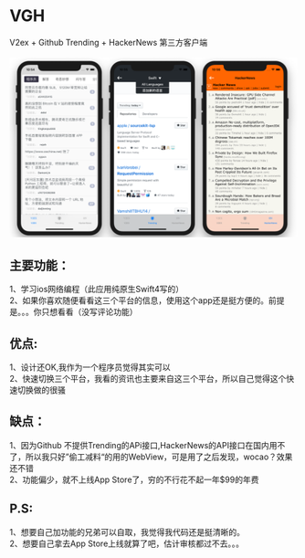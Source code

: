 # VGH
V2ex + Github Trending + HackerNews 第三方客户端
<br>
<br>
<img src = https://github.com/FinchFeng/VGH/blob/master/showPicture.png >
## 主要功能：

1、学习ios网络编程（此应用纯原生Swift4写的）<br>
2、如果你喜欢随便看看这三个平台的信息，使用这个app还是挺方便的。前提是。。。你只想看看（没写评论功能）

## 优点:

1、设计还OK,我作为一个程序员觉得其实可以<br>
2、快速切换三个平台，我看的资讯也主要来自这三个平台，所以自己觉得这个快速切换做的很骚

## 缺点：

1、因为Github 不提供Trending的APi接口,HackerNews的API接口在国内用不了，所以我只好”偷工减料“的用的WebView，可是用了之后发现，wocao？效果还不错<br>
2、功能偏少，就不上线App Store了，穷的不行花不起一年$99的年费

## P.S:

1、想要自己加功能的兄弟可以自取，我觉得我代码还是挺清晰的。<br>
2、想要自己拿去App Store上线就算了吧，估计审核都过不去。。。

